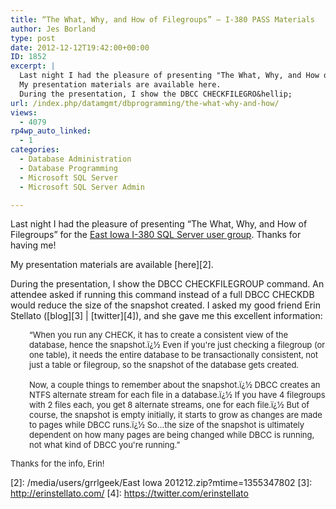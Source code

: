 ```yaml
---
title: “The What, Why, and How of Filegroups” – I-380 PASS Materials
author: Jes Borland
type: post
date: 2012-12-12T19:42:00+00:00
ID: 1852
excerpt: |
  Last night I had the pleasure of presenting "The What, Why, and How of Filegroups" for the East Iowa I-380 SQL Server user group. Thanks for having me!
  My presentation materials are available here.
  During the presentation, I show the DBCC CHECKFILEGRO&hellip;
url: /index.php/datamgmt/dbprogramming/the-what-why-and-how/
views:
  - 4079
rp4wp_auto_linked:
  - 1
categories:
  - Database Administration
  - Database Programming
  - Microsoft SQL Server
  - Microsoft SQL Server Admin

---
```

Last night I had the pleasure of presenting “The What, Why, and How of Filegroups” for the [East Iowa I-380 SQL Server user group][1]. Thanks for having me!

My presentation materials are available [here][2].

During the presentation, I show the DBCC CHECKFILEGROUP command. An attendee asked if running this command instead of a full DBCC CHECKDB would reduce the size of the snapshot created. I asked my good friend Erin Stellato ([blog][3] | [twitter][4]), and she gave me this excellent information:

<p style="padding-left: 30px;">
  <span style="font-size: small;">“<span style="color: #222222; line-height: normal;">When you run any CHECK, it has to create a consistent view of the database, hence the snapshot.ï¿½ Even if you're just checking a filegroup (or one table), it needs the entire database to be transactionally consistent, not just a table or filegroup, so the snapshot of the database gets created.</span><br style="color: #222222; font-family: arial, sans-serif; line-height: normal;" /><br style="color: #222222; font-family: arial, sans-serif; line-height: normal;" /><span style="color: #222222; line-height: normal;">Now, a couple things to remember about the snapshot.ï¿½ DBCC creates an NTFS alternate stream for each file in a database.ï¿½ If you have 4 filegroups with 2 files each, you get 8 alternate streams, one for each file.ï¿½ But of course, the snapshot is empty initially, it starts to grow as changes are made to pages while DBCC runs.ï¿½ So…the size of the snapshot is ultimately dependent on how many pages are being changed while DBCC is running, not what kind of DBCC you're running.” </span></span>
</p>

<span style="font-size: small;"><span style="color: #222222; line-height: normal;">Thanks for the info, Erin! </span></span>

 [1]: http://380pass.org/
 [2]: /media/users/grrlgeek/East Iowa 201212.zip?mtime=1355347802
 [3]: http://erinstellato.com/
 [4]: https://twitter.com/erinstellato
